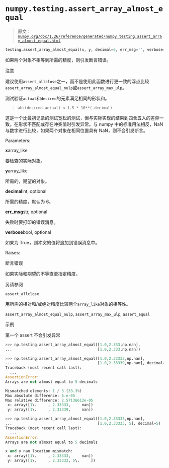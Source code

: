 # `numpy.testing.assert_array_almost_equal`

> 原文：[`numpy.org/doc/1.26/reference/generated/numpy.testing.assert_array_almost_equal.html`](https://numpy.org/doc/1.26/reference/generated/numpy.testing.assert_array_almost_equal.html)

```py
testing.assert_array_almost_equal(x, y, decimal=6, err_msg='', verbose=True)
```

如果两个对象不相等到所需的精度，则引发断言错误。

注意

建议使用`assert_allclose`之一，而不是使用此函数进行更一致的浮点比较`assert_array_almost_equal_nulp`或`assert_array_max_ulp`。

测试验证`actual`和`desired`的元素满足相同的形状和。

> `abs(desired-actual) < 1.5 * 10**(-decimal)`

这是一个比最初记录的测试宽松的测试，但与实际实现的结果到四舍五入的差异一致。在形状不匹配或存在冲突值时引发异常。与 numpy 中的标准用法相反，NaN 与数字进行比较，如果两个对象在相同位置具有 NaN，则不会引发断言。

Parameters:

**x**array_like

要检查的实际对象。

**y**array_like

所需的，期望的对象。

**decimal**int, optional

所需的精度，默认为 6。

**err_msg**str, optional

失败时要打印的错误消息。

**verbose**bool, optional

如果为 True，则冲突的值将追加到错误消息中。

Raises:

断言错误

如果实际和期望的不等直至指定精度。

另请参阅

`assert_allclose`

用所需的相对和/或绝对精度比较两个`array_like`对象的相等性。

`assert_array_almost_equal_nulp`, `assert_array_max_ulp`, `assert_equal`

示例

第一个 assert 不会引发异常

```py
>>> np.testing.assert_array_almost_equal([1.0,2.333,np.nan],
...                                      [1.0,2.333,np.nan]) 
```

```py
>>> np.testing.assert_array_almost_equal([1.0,2.33333,np.nan],
...                                      [1.0,2.33339,np.nan], decimal=5)
Traceback (most recent call last):
  ...
AssertionError:
Arrays are not almost equal to 5 decimals

Mismatched elements: 1 / 3 (33.3%)
Max absolute difference: 6.e-05
Max relative difference: 2.57136612e-05
 x: array([1\.     , 2.33333,     nan])
 y: array([1\.     , 2.33339,     nan]) 
```

```py
>>> np.testing.assert_array_almost_equal([1.0,2.33333,np.nan],
...                                      [1.0,2.33333, 5], decimal=5)
Traceback (most recent call last):
  ...
AssertionError:
Arrays are not almost equal to 5 decimals

x and y nan location mismatch:
 x: array([1\.     , 2.33333,     nan])
 y: array([1\.     , 2.33333, 5\.     ]) 
```
